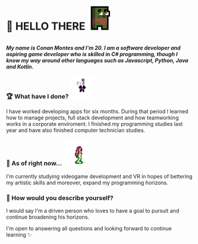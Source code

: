 # 👋 HELLO THERE <img src='Minis.gif' align='center' width=64px height=64px style='vertical-align: baseline;'>

***<p style="float: right"> My name is Conan Montes and I'm 20. I am a software developer and aspiring game developer who is skilled in C# programming, though I know my way around other languages such as Javascript, Python, Java and Kotlin.</p>***

### 🏆 What have I done? <img src='Lilith.gif' align='center' width=64px height=64px style='vertical-align: baseline;'>
I have worked developing apps for six months. During that period I learned how to manage projects, full stack development and how teamworking works in a corporate enviroment.
I finished my programming studies last year and have also finished computer technician studies.

### 👾 As of right now... <img src='Lamia.gif' align='center' width=64px height=64px style='vertical-align: baseline;'>
I'm currently studying videogame development and VR in hopes of bettering my artistic skills and moreover, expand my programming horizons.


### 💬 How would you describe yourself?
I would say I'm a driven person who loves to have a goal to pursuit and continue broadening his horizons.

I'm open to answering all questions and looking forward to continue learning ✨

<!--
**ConanMG/ConanMG** is a ✨ _special_ ✨ repository because its `README.md` (this file) appears on your GitHub profile.

Here are some ideas to get you started:

- 🔭 I’m currently working on ...
- 🌱 I’m currently learning ...
- 👯 I’m looking to collaborate on ...
- 🤔 I’m looking for help with ...
- 💬 Ask me about ...
- 📫 How to reach me: ...
- 😄 Pronouns: ...
- ⚡ Fun fact: ...
-->
